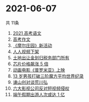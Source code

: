 # 2021-06-07
  共 11条

  <!-- BEGIN -->
  <!-- 最后更新时间:Mon Jun 07 2021 10:58:44 GMT+0000 (Coordinated Universal Time) -->
  1. [2021 高考语文](https://www.zhihu.com/search?q=高考语文)
1. [高考作文](https://www.zhihu.com/search?q=高考作文)
1. [《摩尔庄园》新活动](https://www.zhihu.com/search?q=摩尔庄园)
1. [人人视频下架](https://www.zhihu.com/search?q=人人视频)
1. [土地出让金划归税务部门所有](https://www.zhihu.com/search?q=土地出让金)
1. [芯片价格飙涨 5 倍](https://www.zhihu.com/search?q=芯片)
1. [动画电影《普罗米亚》上映](https://www.zhihu.com/search?q=普罗米亚)
1. [13 岁男孩打破三阶魔方平均世界纪录](https://www.zhihu.com/search?q=魔方速拧)
1. [谏山创对谈荒川弘](https://www.zhihu.com/search?q=谏山创)
1. [六大影视公司反对短视频侵权](https://www.zhihu.com/search?q=短视频侵权)
1. [端午假期出游人次或达 1 亿](https://www.zhihu.com/search?q=端午假期)
  <!-- END -->
  